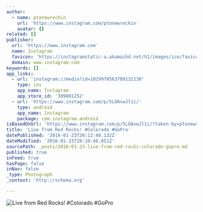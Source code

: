 ```yaml
---
author:
  - name: ptonewreckin
    url: 'https://www.instagram.com/ptonewreckin'
    avatar: {}
related: []
publisher:
  url: 'https://www.instagram.com'
  name: Instagram
  favicon: 'https://instagramstatic-a.akamaihd.net/h1/images/ico/favicon.ico/7cdab0872b15.ico'
  domain: www.instagram.com
keywords: []
app_links:
  - url: 'instagram://media?id=1029978563709132130'
    type: ios
    app_name: Instagram
    app_store_id: '389801252'
  - url: 'https://www.instagram.com/p/5LOAvwJl1i/'
    type: android
    app_name: Instagram
    package: com.instagram.android
isBasedOnUrl: 'https://www.instagram.com/p/5LOAvwJl1i/?taken-by=ptonewreckin'
title: 'Live from Red Rocks! #Colorado #GoPro'
datePublished: '2016-01-23T20:12:40.132Z'
dateModified: '2016-01-23T20:10:46.051Z'
sourcePath: _posts/2016-01-23-live-from-red-rocks-colorado-gopro.md
published: true
inFeed: true
hasPage: false
inNav: false
_type: Photograph
_context: 'http://schema.org'

---
```

![Live from Red Rocks&excl; &num;Colorado &num;GoPro](https://scontent.cdninstagram.com/hphotos-xft1/t51.2885-15/s640x640/sh0.08/e35/11380006_1630751480514838_2015651764_n.jpg)